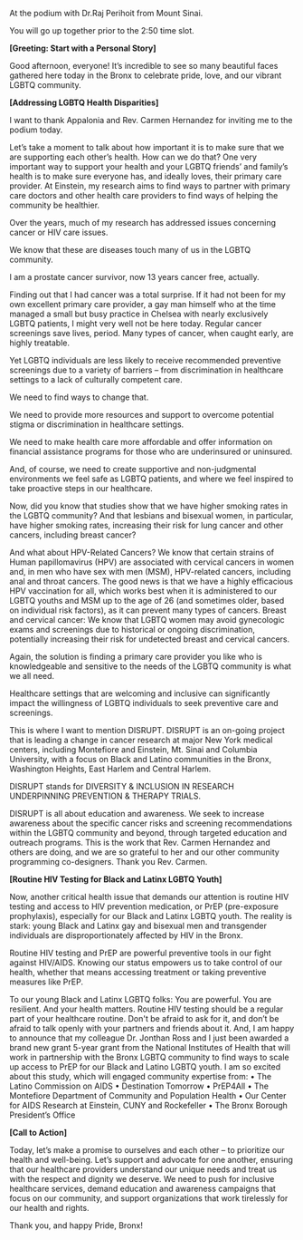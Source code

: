 At the podium with Dr.Raj Perihoit from Mount Sinai.

You will go up together prior to the 2:50 time slot.

**[Greeting: Start with a Personal Story]**

Good afternoon, everyone! It’s incredible to see so many beautiful faces gathered here today in the Bronx to celebrate pride, love, and our vibrant LGBTQ community.

**[Addressing LGBTQ Health Disparities]**

I want to thank Appalonia and Rev. Carmen Hernandez for inviting me to the podium today.

Let’s take a moment to talk about how important it is to make sure that we are supporting each other’s health. How can we do that? One very important way to support your health and your LGBTQ friends’ and family’s health is to make sure everyone has, and ideally loves, their primary care provider.
At Einstein, my research aims to find ways to partner with primary care doctors and other health care providers to find ways of helping the community be healthier. 

Over the years, much of my research has addressed issues concerning cancer or HIV care issues. 

We know that these are diseases touch many of us in the LGBTQ community. 

I am a prostate cancer survivor, now 13 years cancer free, actually. 

Finding out that I had cancer was a total surprise. If it had not been for my own excellent primary care provider, a gay man himself who at the time managed a small but busy practice in Chelsea with nearly exclusively LGBTQ patients, I might very well not be here today. 
Regular cancer screenings save lives, period. Many types of cancer, when caught early, are highly treatable. 

Yet LGBTQ individuals are less likely to receive recommended preventive screenings due to a variety of barriers – from discrimination in healthcare settings to a lack of culturally competent care. 

We need to find ways to change that. 

We need to provide more resources and support to overcome potential stigma or discrimination in healthcare settings.

We need to make health care more affordable and offer information on financial assistance programs for those who are underinsured or uninsured.

And, of course, we need to create supportive and non-judgmental environments we feel safe as LGBTQ patients, and where we feel inspired to take proactive steps in our healthcare.

Now, did you know that studies show that we have higher smoking rates in the LGBTQ community? And that lesbians and bisexual women, in particular, have higher smoking rates, increasing their risk for lung cancer and other cancers, including breast cancer?

And what about HPV-Related Cancers? We know that certain strains of Human papillomavirus (HPV) are associated with cervical cancers in women and, in men who have sex with men (MSM), HPV-related cancers, including anal and throat cancers. 
The good news is that we have a highly efficacious HPV vaccination for all, which works best when it is administered to our LGBTQ youths and MSM up to the age of 26 (and sometimes older, based on individual risk factors), as it can prevent many types of cancers.
Breast and cervical cancer: We know that LGBTQ women may avoid gynecologic exams and screenings due to historical or ongoing discrimination, potentially increasing their risk for undetected breast and cervical cancers.

Again, the solution is finding a primary care provider you like who is knowledgeable and sensitive to the needs of the LGBTQ community is what we all need.

Healthcare settings that are welcoming and inclusive can significantly impact the willingness of LGBTQ individuals to seek preventive care and screenings.

This is where I want to mention DISRUPT. DISRUPT is an on-going project that is leading a change in cancer research at major New York medical centers, including Montefiore and Einstein, Mt. Sinai and Columbia University, with a focus on Black and Latino communities in the Bronx, Washington Heights, East Harlem and Central Harlem. 

DISRUPT stands for DIVERSITY & INCLUSION IN RESEARCH UNDERPINNING PREVENTION & THERAPY TRIALS. 

DISRUPT is all about education and awareness. We seek to increase awareness about the specific cancer risks and screening recommendations within the LGBTQ community and beyond, through targeted education and outreach programs.
This is the work that Rev. Carmen Hernandez and others are doing, and we are so grateful to her and our other community programming co-designers. Thank you Rev. Carmen.

**[Routine HIV Testing for Black and Latinx LGBTQ Youth]**

Now, another critical health issue that demands our attention is routine HIV testing and access to HIV prevention medication, or PrEP (pre-exposure prophylaxis), especially for our Black and Latinx LGBTQ youth. The reality is stark: young Black and Latinx gay and bisexual men and transgender individuals are disproportionately affected by HIV in the Bronx. 

Routine HIV testing and PrEP are powerful preventive tools in our fight against HIV/AIDS. Knowing our status empowers us to take control of our health, whether that means accessing treatment or taking preventive measures like PrEP.

To our young Black and Latinx LGBTQ folks: You are powerful. You are resilient. And your health matters. Routine HIV testing should be a regular part of your healthcare routine. Don't be afraid to ask for it, and don’t be afraid to talk openly with your partners and friends about it.
And, I am happy to announce that my colleague Dr. Jonthan Ross and I just been awarded a brand new grant 5-year grant from the National Institutes of Health that will work in partnership with the Bronx LGBTQ community to find ways to scale up access to PrEP for our Black and Latino LGBTQ youth. I am so excited about this study, which will engaged community expertise from: 
•	The Latino Commission on AIDS
•	Destination Tomorrow
•	PrEP4All 
•	The Montefiore Department of Community and Population Health
•	Our Center for AIDS Research at Einstein, CUNY and Rockefeller
•	The Bronx Borough President’s Office

**[Call to Action]**

Today, let’s make a promise to ourselves and each other – to prioritize our health and well-being. Let’s support and advocate for one another, ensuring that our healthcare providers understand our unique needs and treat us with the respect and dignity we deserve.
We need to push for inclusive healthcare services, demand education and awareness campaigns that focus on our community, and support organizations that work tirelessly for our health and rights.

Thank you, and happy Pride, Bronx! 
